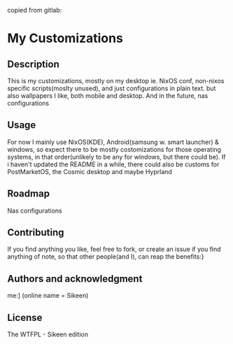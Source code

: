 copied from gitlab:



# My Customizations 


## Description
This is my customizations, mostly on my desktop ie. NixOS conf, non-nixos specific scripts(moslty unused), and just configurations in plain text. but also wallpapers I like, both mobile and desktop. 
And in the future, nas configurations

## Usage
For now I mainly use NixOS(KDE), Android(samsung w. smart launcher) & windows, so expect there to be mostly costomizations for those operating systems, in that order(unlikely to be any for windows, but there could be).
If i haven't updated the README in a while, there could also be customs for PostMarketOS, the Cosmic desktop and maybe Hyprland

## Roadmap
Nas configurations

## Contributing
If you find anything you like, feel free to fork, or create an issue if you find anything of note, so that other people(and I), can reap the benefits:}

## Authors and acknowledgment
me:] (online name = Sikeen)

## License
The WTFPL - Sikeen edition



<!---
Sikeen/Sikeen is a ✨ special ✨ repository because its `README.md` (this file) appears on your GitHub profile.
You can click the Preview link to take a look at your changes.
--->
